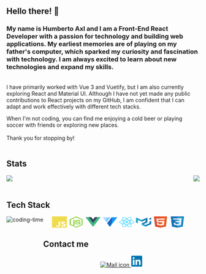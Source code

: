 ## Hello there! 👋
### My name is Humberto Axl and I am a Front-End React Developer with a passion for technology and building web applications. My earliest memories are of playing on my father's computer, which sparked my curiosity and fascination with technology. I am always excited to learn about new technologies and expand my skills.
<br>
I have primarily worked with Vue 3 and Vuetify, but I am also currently exploring React and Material UI. Although I have not yet made any public contributions to React projects on my GitHub, I am confident that I can adapt and work effectively with different tech stacks.

When I'm not coding, you can find me enjoying a cold beer or playing soccer with friends or exploring new places.
<br>
<br>
Thank you for stopping by!
<br>
<br>
## Stats

<div>
  <img height="180em" src="https://github-readme-stats.vercel.app/api?username=humbertoaxl&show_icons=true&theme=react" />
  <img align="right" height="180em" src="https://github-readme-stats.vercel.app/api/top-langs/?username=humbertoaxl&layout=compact&theme=react" />
</div>
<br>
 
## Tech Stack
<div align="center"> 
  <div style="display: inline_block">
    <img align="left" height="250" alt="coding-time" src="code.gif">
    <img align="center" height="30" width="40" alt="js-icon" src="https://raw.githubusercontent.com/devicons/devicon/master/icons/javascript/javascript-plain.svg">
    <img align="center" height="30" width="40" alt="nodejs-icon" src="https://raw.githubusercontent.com/devicons/devicon/master/icons/nodejs/nodejs-original.svg">
    <img align="center" height="30" width="40" alt="vue-icon" src="https://raw.githubusercontent.com/devicons/devicon/master/icons/vuejs/vuejs-original.svg">
    <img align="center" height="30" width="40" alt="vuetify-icon" src="https://raw.githubusercontent.com/devicons/devicon/master/icons/vuetify/vuetify-original.svg">
    <img align="center" height="30" width="40" alt="react-icon" src="https://raw.githubusercontent.com/devicons/devicon/master/icons/react/react-original.svg">
    <img align="center" height="30" width="40" alt="material-ui-icon" src="https://raw.githubusercontent.com/devicons/devicon/master/icons/materialui/materialui-original.svg">
    <img align="center" height="30" width="40" alt="html-icon" src="https://raw.githubusercontent.com/devicons/devicon/master/icons/html5/html5-original.svg">
    <img align="center" height="30" width="40" alt="css-icon" src="https://raw.githubusercontent.com/devicons/devicon/master/icons/css3/css3-original.svg">
  </div>
</div>
    
  
## Contact me
<div align="center">
  <a href = "mailto: humbertoaxl@gmail.com">
    <img alt="Mail icon" src="https://upload.wikimedia.org/wikipedia/commons/thumb/7/7e/Gmail_icon_%282020%29.svg/2560px-Gmail_icon_%282020%29.svg.png" height="28">
  </a>
  <a href = "https://www.linkedin.com/in/humbertoaxl/">
    <img alt="Linkedin icon" src="https://raw.githubusercontent.com/devicons/devicon/master/icons/linkedin/linkedin-original.svg" height="30">
  </a>
</div>
